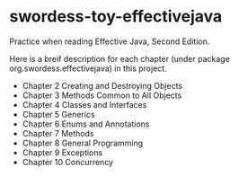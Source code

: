 swordess-toy-effectivejava
==========================

Practice when reading Effective Java, Second Edition.

Here is a breif description for each chapter (under package org.swordess.effectivejava) in this project.

+ Chapter 2 Creating and Destroying Objects
+ Chapter 3 Methods Common to All Objects
+ Chapter 4 Classes and Interfaces
+ Chapter 5 Generics
+ Chapter 6 Enums and Annotations
+ Chapter 7 Methods
+ Chapter 8 General Programming
+ Chapter 9 Exceptions
+ Chapter 10 Concurrency
